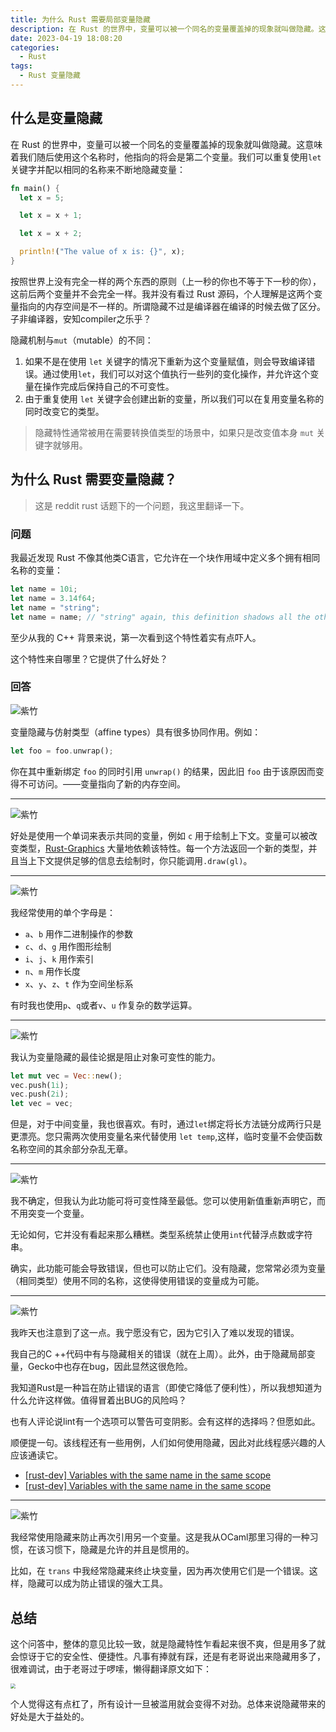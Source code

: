 ```yaml
---
title: 为什么 Rust 需要局部变量隐藏
description: 在 Rust 的世界中，变量可以被一个同名的变量覆盖掉的现象就叫做隐藏。这意味着我们随后使用这个名称时，他指向的将会是第二个变量。
date: 2023-04-19 18:08:20
categories:
  - Rust
tags:
  - Rust 变量隐藏
---
```


## 什么是变量隐藏

在 Rust 的世界中，变量可以被一个同名的变量覆盖掉的现象就叫做隐藏。这意味着我们随后使用这个名称时，他指向的将会是第二个变量。我们可以重复使用`let`关键字并配以相同的名称来不断地隐藏变量：

```rust
fn main() {
  let x = 5;

  let x = x + 1;

  let x = x + 2;

  println!("The value of x is: {}", x);
}
```

按照世界上没有完全一样的两个东西的原则（上一秒的你也不等于下一秒的你），这前后两个变量并不会完全一样。我并没有看过 Rust 源码，个人理解是这两个变量指向的内存空间是不一样的。所谓隐藏不过是编译器在编译的时候去做了区分。子非编译器，安知compiler之乐乎？

隐藏机制与`mut`（mutable）的不同：

1. 如果不是在使用 `let` 关键字的情况下重新为这个变量赋值，则会导致编译错误。通过使用`let`，我们可以对这个值执行一些列的变化操作，并允许这个变量在操作完成后保持自己的不可变性。
2. 由于重复使用 `let` 关键字会创建出新的变量，所以我们可以在复用变量名称的同时改变它的类型。

> 隐藏特性通常被用在需要转换值类型的场景中，如果只是改变值本身 `mut` 关键字就够用。

## 为什么 Rust 需要变量隐藏？

> 这是 reddit rust 话题下的一个问题，我这里翻译一下。

### 问题

我最近发现 Rust 不像其他类C语言，它允许在一个块作用域中定义多个拥有相同名称的变量：

```rust
let name = 10i;
let name = 3.14f64;
let name = "string";
let name = name; // "string" again, this definition shadows all the others
```

至少从我的 C++ 背景来说，第一次看到这个特性着实有点吓人。

这个特性来自哪里？它提供了什么好处？

### 回答

![紫竹](https://p3-juejin.byteimg.com/tos-cn-i-k3u1fbpfcp/6956030e8f734c3a81e5598aa9123dd7~tplv-k3u1fbpfcp-zoom-1.image)

变量隐藏与仿射类型（affine types）具有很多协同作用。例如：

```rust
let foo = foo.unwrap();
```

你在其中重新绑定 `foo` 的同时引用 `unwrap()` 的结果，因此旧 `foo` 由于该原因而变得不可访问。——变量指向了新的内存空间。

---
![紫竹](https://p3-juejin.byteimg.com/tos-cn-i-k3u1fbpfcp/e9b00e7afe1946ed84b10d7085f0a320~tplv-k3u1fbpfcp-zoom-1.image)

好处是使用一个单词来表示共同的变量，例如 `c` 用于绘制上下文。变量可以被改变类型，[Rust-Graphics](https://github.com/PistonDevelopers/graphics) 大量地依赖该特性。每一个方法返回一个新的类型，并且当上下文提供足够的信息去绘制时，你只能调用`.draw(gl)`。

---

![紫竹](https://p3-juejin.byteimg.com/tos-cn-i-k3u1fbpfcp/699da31543d44ae99d95e0d371e9fce8~tplv-k3u1fbpfcp-zoom-1.image)

我经常使用的单个字母是：

- `a`、`b` 用作二进制操作的参数
- `c`、`d`、`g` 用作图形绘制
- `i`、`j`、`k` 用作索引
- `n`、`m` 用作长度
- `x`、`y`、`z`、`t` 作为空间坐标系

有时我也使用`p`、`q`或者`v`、`u` 作复杂的数学运算。

---

![紫竹](https://p3-juejin.byteimg.com/tos-cn-i-k3u1fbpfcp/666f1cfe0c0e4a7f97779b7cc95dedf7~tplv-k3u1fbpfcp-zoom-1.image)

我认为变量隐藏的最佳论据是阻止对象可变性的能力。

```rust
let mut vec = Vec::new();
vec.push(1i);
vec.push(2i);
let vec = vec;
```

但是，对于中间变量，我也很喜欢。有时，通过`let`绑定将长方法链分成两行只是更漂亮。您只需两次使用变量名来代替使用 `let temp`,这样，临时变量不会使函数名称空间的其余部分杂乱无章。

---

![紫竹](https://p3-juejin.byteimg.com/tos-cn-i-k3u1fbpfcp/f2a0e9fa316c4ad8a95d655d76b9295b~tplv-k3u1fbpfcp-zoom-1.image)

我不确定，但我认为此功能可将可变性降至最低。您可以使用新值重新声明它，而不用突变一个变量。

无论如何，它并没有看起来那么糟糕。类型系统禁止使用`int`代替浮点数或字符串。

确实，此功能可能会导致错误，但也可以防止它们。没有隐藏，您常常必须为变量（相同类型）使用不同的名称，这使得使用错误的变量成为可能。

---

![紫竹](https://p3-juejin.byteimg.com/tos-cn-i-k3u1fbpfcp/551b748ead0b4ae89a1797d0032b79f5~tplv-k3u1fbpfcp-zoom-1.image)

我昨天也注意到了这一点。我宁愿没有它，因为它引入了难以发现的错误。

我自己的C ++代码中有与隐藏相关的错误（就在上周）。此外，由于隐藏局部变量，Gecko中也存在bug，因此显然这很危险。

我知道Rust是一种旨在防止错误的语言（即使它降低了便利性），所以我想知道为什么允许这样做。值得冒着出BUG的风险吗？

也有人评论说lint有一个选项可以警告可变阴影。会有这样的选择吗？但愿如此。

顺便提一句。该线程还有一些用例，人们如何使用隐藏，因此对此线程感兴趣的人应该通读它。

- [[rust-dev] Variables with the same name in the same scope](https://mail.mozilla.org/pipermail/rust-dev/2013-May/004306.html)
- [[rust-dev] Variables with the same name in the same scope](https://mail.mozilla.org/pipermail/rust-dev/2013-May/004298.html)

---

![紫竹](https://p3-juejin.byteimg.com/tos-cn-i-k3u1fbpfcp/07fc8946bff243ddaf9abac9db16b02d~tplv-k3u1fbpfcp-zoom-1.image)

我经常使用隐藏来防止再次引用另一个变量。这是我从OCaml那里习得的一种习惯，在该习惯下，隐藏是允许的并且是惯用的。

比如，在 `trans` 中我经常隐藏来终止块变量，因为再次使用它们是一个错误。这样，隐藏可以成为防止错误的强大工具。

## 总结

这个问答中，整体的意见比较一致，就是隐藏特性乍看起来很不爽，但是用多了就会惊讶于它的安全性、便捷性。凡事有捧就有踩，还是有老哥说出来隐藏用多了，很难调试，由于老哥过于啰嗦，懒得翻译原文如下：

<img src="https://p3-juejin.byteimg.com/tos-cn-i-k3u1fbpfcp/c15812c59a3248c99c77eeed7838fabe~tplv-k3u1fbpfcp-zoom-1.image" style="zoom:50%;" />

个人觉得这有点杠了，所有设计一旦被滥用就会变得不对劲。总体来说隐藏带来的好处是大于益处的。
